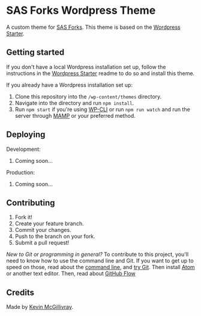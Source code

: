 # SAS Forks Wordpress Theme

A custom theme for [SAS Forks](http://www.sasforks.com). This theme is based on the [Wordpress Starter](http://github.com/kmcgillivray/wordpress-starter).

## Getting started

If you don't have a local Wordpress installation set up, follow the instructions in the [Wordpress Starter](http://github.com/kmcgillivray/wordpress-starter) readme to do so and install this theme.

If you already have a Wordpress installation set up:

1. Clone this repository into the `/wp-content/themes` directory.
2. Navigate into the directory and run `npm install`.
3. Run `npm start` if you're using [WP-CLI](https://wp-cli.org) or run `npm run watch` and run the server through [MAMP](https://www.mamp.info) or your preferred method.

## Deploying

Development:

1. Coming soon...

Production:

1. Coming soon...

## Contributing

1. Fork it!
2. Create your feature branch.
3. Commit your changes.
4. Push to the branch on your fork.
5. Submit a pull request!

*New to Git or programming in general?* To contribute to this project, you'll need to know how to use the command line and Git. If you want to get up to speed on those, read about the [command line](http://kevinmcgillivray.net/introduction-to-text-editors-and-the-command-line/), and [try Git](http://try.github.io). Then install [Atom](http://atom.io) or another text editor. Then, read about [GitHub Flow](https://guides.github.com/introduction/flow/)

## Credits

Made by [Kevin McGillivray](https://kevinmcgillivray.net/about).
